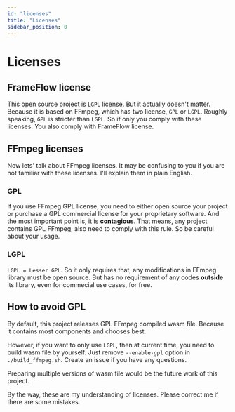 ```yaml
---
id: "licenses"
title: "Licenses"
sidebar_position: 0
---
```


# Licenses

## FrameFlow license

This open source project is `LGPL` license. But it actually doesn't matter.
Because it is based on FFmpeg, which has two license, `GPL` or `LGPL`. 
Roughly speaking, `GPL` is stricter than `LGPL`. So if only you comply with these licenses.
You also comply with FrameFlow license.

## FFmpeg licenses
Now lets' talk about FFmpeg licenses. It may be confusing to you if you are not familiar with these licenses.
I'll explain them in plain English. 

### GPL
If you use FFmpeg GPL license, you need to either open source your project or purchase a GPL commercial license for your proprietary software. And the most important point is, it is **contagious**. 
That means, any project contains GPL FFmpeg, also need to comply with this rule.
So be careful about your usage.

### LGPL
`LGPL = Lesser GPL`. So it only requires that, any modifications in FFmpeg library must be open source.
But has no requirement of any codes **outside** its library, even for commecial use cases, for free.

## How to avoid GPL
By default, this project releases GPL FFmpeg compiled wasm file. Because it contains most components and chooses best.

However, if you want to only use `LGPL`, then at current time, you need to build wasm file by yourself.
Just remove `--enable-gpl` option in `./build_ffmpeg.sh`. Create an issue if you have any questions.

Preparing multiple versions of wasm file would be the future work of this project.

By the way, these are my understanding of licenses. Please correct me if there are some mistakes.